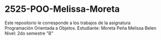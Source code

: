 # 2525-POO-Melissa-Moreta
Este repositorio le corresponde a los trabajos de la asignatura Programación Orientada a Objetos.
Estudiante: Moreta Peña Melissa Belen
Nivel: 2do semestre "B"
